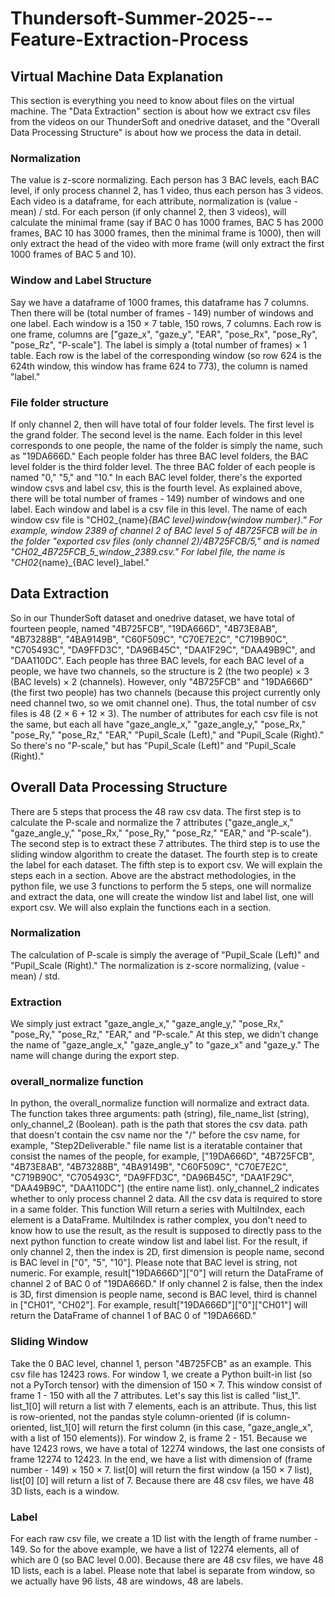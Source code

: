 # Thundersoft-Summer-2025---Feature-Extraction-Process

## Virtual Machine Data Explanation
This section is everything you need to know about files on the virtual machine. The "Data Extraction" section is about how we extract csv files from the videos on our ThunderSoft and onedrive dataset, and the "Overall Data Processing Structure" is about how we process the data in detail.

### Normalization
The value is z-score normalizing. Each person has 3 BAC levels, each BAC level, if only process channel 2, has 1 video, thus each person has 3 videos. Each video is a dataframe, for each attribute, normalization is (value - mean) / std. For each person (if only channel 2, then 3 videos), will calculate the minimal frame (say if BAC 0 has 1000 frames, BAC 5 has 2000 frames, BAC 10 has 3000 frames, then the minimal frame is 1000), then will only extract the head of the video with more frame (will only extract the first 1000 frames of BAC 5 and 10).

### Window and Label Structure
Say we have a dataframe of 1000 frames, this dataframe has 7 columns. Then there will be (total number of frames - 149) number of windows and one label. Each window is a 150 × 7 table, 150 rows, 7 columns. Each row is one frame, columns are ["gaze_x", "gaze_y", "EAR", "pose_Rx", "pose_Ry", "pose_Rz", "P-scale"]. The label is simply a (total number of frames) × 1 table. Each row is the label of the corresponding window (so row 624 is the 624th window, this window has frame 624 to 773), the column is named "label."

### File folder structure
If only channel 2, then will have total of four folder levels. The first level is the grand folder. The second level is the name. Each folder in this level corresponds to one people, the name of the folder is simply the name, such as "19DA666D." Each people folder has three BAC level folders, the BAC level folder is the third folder level. The three BAC folder of each people is named "0," "5," and "10." In each BAC level folder, there's the exported window csvs and label csv, this is the fourth level. As explained above, there will be total number of frames - 149) number of windows and one label. Each window and label is a csv file in this level. The name of each window csv file is "CH02_{name}_{BAC level}_window_{window number}." For example, window 2389 of channel 2 of BAC level 5 of 4B725FCB will be in the folder "exported csv files (only channel 2)/4B725FCB/5," and is named "CH02_4B725FCB_5_window_2389.csv." For label file, the name is "CH02_{name}_{BAC level}_label."

## Data Extraction
So in our ThunderSoft dataset and onedrive dataset, we have total of fourteen people, named "4B725FCB", "19DA666D", "4B73E8AB", "4B73288B", "4BA9149B", "C60F509C", "C70E7E2C", "C719B90C", "C705493C", "DA9FFD3C", "DA96B45C", "DAA1F29C", "DAA49B9C", and "DAA110DC". Each people has three BAC levels, for each BAC level of a people, we have two channels, so the structure is 2 (the two people) × 3 (BAC levels) × 2 (channels). However, only "4B725FCB" and "19DA666D" (the first two people) has two channels (because this project currently only need channel two, so we omit channel one). Thus, the total number of csv files is 48 (2 × 6 + 12 × 3). The number of attributes for each csv file is not the same, but each all have "gaze_angle_x," "gaze_angle_y," "pose_Rx," "pose_Ry," "pose_Rz," "EAR," "Pupil_Scale (Left)," and "Pupil_Scale (Right)." So there's no "P-scale," but has "Pupil_Scale (Left)" and "Pupil_Scale (Right)."

## Overall Data Processing Structure
There are 5 steps that process the 48 raw csv data. The first step is to calculate the P-scale and normalize the 7 attributes ("gaze_angle_x," "gaze_angle_y," "pose_Rx," "pose_Ry," "pose_Rz," "EAR," and "P-scale"). The second step is to extract these 7 attributes. The third step is to use the sliding window algorithm to create the dataset. The fourth step is to create the label for each dataset. The fifth step is to export csv. We will explain the steps each in a section. Above are the abstract methodologies, in the python file, we use 3 functions to perform the 5 steps, one will normalize and extract the data, one will create the window list and label list, one will export csv. We will also explain the functions each in a section.

### Normalization
The calculation of P-scale is simply the average of "Pupil_Scale (Left)" and "Pupil_Scale (Right)." The normalization is z-score normalizing, (value - mean) / std.

### Extraction
We simply just extract "gaze_angle_x," "gaze_angle_y," "pose_Rx," "pose_Ry," "pose_Rz," "EAR," and "P-scale." At this step, we didn't change the name of "gaze_angle_x," "gaze_angle_y" to "gaze_x" and "gaze_y." The name will change during the export step.

### overall_normalize function
In python, the overall_normalize function will normalize and extract data. The function takes three arguments: path (string), file_name_list (string), only_channel_2 (Boolean). path is the path that stores the csv data. path that doesn't contain the csv name nor the "/" before the csv name, for example, "Step2Deliverable." file name list is a iteratable container that consist the names of the people, for example, ["19DA666D", "4B725FCB", "4B73E8AB", "4B73288B", "4BA9149B", "C60F509C", "C70E7E2C", "C719B90C", "C705493C", "DA9FFD3C", "DA96B45C", "DAA1F29C", "DAA49B9C", "DAA110DC"] (the entire name list). only_channel_2 indicates whether to only process channel 2 data. All the csv data is required to store in a same folder. This function Will return a series with MultiIndex, each element is a DataFrame. MultiIndex is rather complex, you don't need to know how to use the result, as the result is supposed to directly pass to the next python function to create window list and label list. For the result, if only channel 2, then the index is 2D, first dimension is people name, second is BAC level in ["0", "5", "10"]. Please note that BAC level is string, not numeric. For example, result["19DA666D"]["0"] will return the DataFrame of channel 2 of BAC 0 of "19DA666D." If only channel 2 is false, then the index is 3D, first dimension is people name, second is BAC level, third is channel in ["CH01", "CH02"]. For example, result["19DA666D"]["0"]["CH01"] will return the DataFrame of channel 1 of BAC 0 of "19DA666D."

### Sliding Window
Take the 0 BAC level, channel 1, person "4B725FCB" as an example. This csv file has 12423 rows. For window 1, we create a Python built-in list (so not a PyTorch tensor) with the dimension of 150 × 7. This window consist of frame 1 - 150 with all the 7 attributes. Let's say this list is called "list_1". list_1[0] will return a list with 7 elements, each is an attribute. Thus, this list is row-oriented, not the pandas style column-oriented (if is column-oriented, list_1[0] will return the first column (in this case, "gaze_angle_x", with a list of 150 elements)). For window 2, is frame 2 - 151. Because we have 12423 rows, we have a total of 12274 windows, the last one consists of frame 12274 to 12423. In the end, we have a list with dimension of (frame number - 149) × 150 × 7. list[0] will return the first window (a 150 × 7 list), list[0] [0] will return a list of 7. Because there are 48 csv files, we have 48 3D lists, each is a window.

### Label
For each raw csv file, we create a 1D list with the length of frame number - 149. So for the above example, we have a list of 12274 elements, all of which are 0 (so BAC level 0.00). Because there are 48 csv files, we have 48 1D lists, each is a label. Please note that label is separate from window, so we actually have 96 lists, 48 are windows, 48 are labels.

